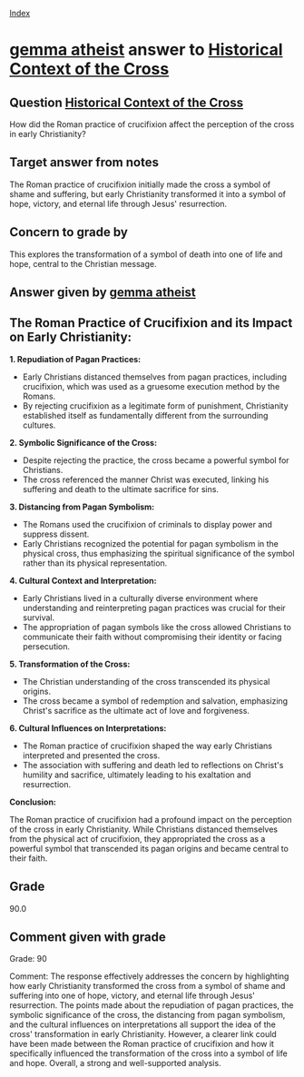 
[Index](../../index.md)
# [gemma atheist](../../answering_models/gemma_atheist.md) answer to [Historical Context of the Cross](../../questions/Historical_Context_of_the_Cross.md)

## Question [Historical Context of the Cross](../../questions/Historical_Context_of_the_Cross.md)
How did the Roman practice of crucifixion affect the perception of the cross in early Christianity?

## Target answer from notes
The Roman practice of crucifixion initially made the cross a symbol of shame and suffering, but early Christianity transformed it into a symbol of hope, victory, and eternal life through Jesus' resurrection.

## Concern to grade by
This explores the transformation of a symbol of death into one of life and hope, central to the Christian message.

## Answer given by [gemma atheist](../../answering_models/gemma_atheist.md)
## The Roman Practice of Crucifixion and its Impact on Early Christianity:

**1. Repudiation of Pagan Practices:**

- Early Christians distanced themselves from pagan practices, including crucifixion, which was used as a gruesome execution method by the Romans.
- By rejecting crucifixion as a legitimate form of punishment, Christianity established itself as fundamentally different from the surrounding cultures.

**2. Symbolic Significance of the Cross:**

- Despite rejecting the practice, the cross became a powerful symbol for Christians.
- The cross referenced the manner Christ was executed, linking his suffering and death to the ultimate sacrifice for sins.

**3. Distancing from Pagan Symbolism:**

- The Romans used the crucifixion of criminals to display power and suppress dissent. 
- Early Christians recognized the potential for pagan symbolism in the physical cross, thus emphasizing the spiritual significance of the symbol rather than its physical representation.

**4. Cultural Context and Interpretation:**

- Early Christians lived in a culturally diverse environment where understanding and reinterpreting pagan practices was crucial for their survival.
- The appropriation of pagan symbols like the cross allowed Christians to communicate their faith without compromising their identity or facing persecution.

**5. Transformation of the Cross:**

- The Christian understanding of the cross transcended its physical origins.
- The cross became a symbol of redemption and salvation, emphasizing Christ's sacrifice as the ultimate act of love and forgiveness.

**6. Cultural Influences on Interpretations:**

- The Roman practice of crucifixion shaped the way early Christians interpreted and presented the cross.
- The association with suffering and death led to reflections on Christ's humility and sacrifice, ultimately leading to his exaltation and resurrection.

**Conclusion:**

The Roman practice of crucifixion had a profound impact on the perception of the cross in early Christianity. While Christians distanced themselves from the physical act of crucifixion, they appropriated the cross as a powerful symbol that transcended its pagan origins and became central to their faith.

## Grade
90.0

## Comment given with grade
Grade: 90

Comment: The response effectively addresses the concern by highlighting how early Christianity transformed the cross from a symbol of shame and suffering into one of hope, victory, and eternal life through Jesus' resurrection. The points made about the repudiation of pagan practices, the symbolic significance of the cross, the distancing from pagan symbolism, and the cultural influences on interpretations all support the idea of the cross' transformation in early Christianity. However, a clearer link could have been made between the Roman practice of crucifixion and how it specifically influenced the transformation of the cross into a symbol of life and hope. Overall, a strong and well-supported analysis.
